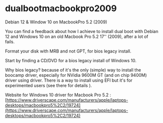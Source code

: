 # dualbootmacbookpro2009
Debian 12 & Window 10 on MacbookPro 5.2 (2009)

You can find a feedback about how I achieve to install dual boot with Debian 12 and Windows 10 on an old Macbook Pro 5.2 17'' (2009), after a lot of fails.

Format your disk with MRB and not GPT, for bios legacy install.

Start by finding a CD/DVD for a bios legacy install of Windows 10. 

Why bios legacy? because of it's the only (simple) way to install the boocamp driver, especially for NVidia 9600M GT (and on chip 9400M) driver using driver. There is a way to install using EFI but it's for experimented users (see there for details ).

Website for Windows 10 driver for Macbook Pro 5.2 : [https://www.driverscape.com/manufacturers/apple/laptops-desktops/macbookpro5%2C2/19724](https://www.driverscape.com/manufacturers/apple/laptops-desktops/macbookpro5%2C2/19724)
